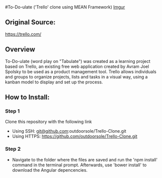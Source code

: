#To-Do-ulate ('Trello' clone using MEAN Framework)
[Imgur](http://i.imgur.com/5d8R7PS.jpg)

## Original Source:
https://trello.com/

## Overview
To-Do-ulate (word play on "Tabulate") was created as a learning project based on Trello, an existing free web application created by Avram Joel Spolsky to be used as a product management tool. Trello allows individuals and groups to organize projects, lists and tasks in a visual way, using a kanban model to display and set up the process.



## How to Install:

### Step 1
Clone this repository with the following link
* Using SSH: git@github.com:outdoorsole/Trello-Clone.git
* Using HTTPS: https://github.com/outdoorsole/Trello-Clone.git

### Step 2
* Navigate to the folder where the files are saved and run the 'npm install' command in the terminal prompt. Afterwards, use 'bower install' to download the Angular depencencies.


